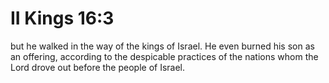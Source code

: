 # II Kings 16:3

but he walked in the way of the kings of Israel. He even burned his son as an offering, according to the despicable practices of the nations whom the Lord drove out before the people of Israel.
